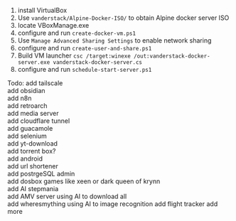 1. install VirtualBox
2. Use `vanderstack/Alpine-Docker-ISO/` to obtain Alpine docker server ISO
4. locate VBoxManage.exe
5. configure and run `create-docker-vm.ps1`
6. Use `Manage Advanced Sharing Settings` to enable network sharing
7. configure and run `create-user-and-share.ps1`
8. Build VM launcher `csc /target:winexe /out:vanderstack-docker-server.exe vanderstack-docker-server.cs`
9. configure and run `schedule-start-server.ps1`

Todo:
add tailscale  
add obsidian  
add n8n  
add retroarch  
add media server   
add cloudflare tunnel  
add guacamole  
add selenium  
add yt-download  
add torrent box?  
add android  
add url shortener  
add postrgeSQL admin  
add dosbox games like xeen or dark queen of krynn  
add AI stepmania  
add AMV server using AI to download all  
add wheresmything using AI to image recognition 
add flight tracker 
add more
